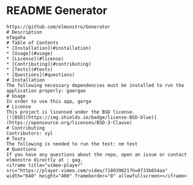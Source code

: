  # README Generator
    https://github.com/elmonstro/Generator
    # Description
    efagaha
    # Table of Contents 
    * [Installation](#installation)
    * [Usage](#usage)
    * [License](#license)
    * [Contributing](#contributing)
    * [Tests](#tests)
    * [Questions](#questions)
    # Installation
    The following necessary dependencies must be installed to run the application properly: gaergae
    # Usage
    In order to use this app, garga
    # License
    This project is licensed under the BSD license. 
    [![BSD](https://img.shields.io/badge/license-BSD-blue)](https://opensource.org/licenses/BSD-3-Clause)
    # Contributing
    ​Contributors: syl
    # Tests
    The following is needed to run the test: nm test
    # Questions
    If you have any questions about the repo, open an issue or contact elmonstro directly at : gag.
    <iframe title="vimeo-player" src="https://player.vimeo.com/video/718039821?h=0733b654aa" width="640" height="400" frameborder="0" allowfullscreen></iframe>
    
